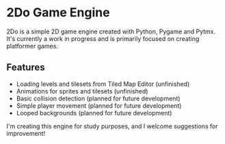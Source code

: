 # 2Do Game Engine
2Do is a simple 2D game engine created with Python, Pygame and Pytmx. It's currently a work in progress and is primarily focused on creating platformer games.

## Features

* Loading levels and tilesets from Tiled Map Editor (unfinished)
* Animations for sprites and tilesets (unfinished)
* Basic collision detection (planned for future development)
* Simple player movement (planned for future development)
* Looped backgrounds (planned for future development)

I'm creating this engine for study purposes, and I welcome suggestions for improvement!